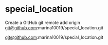 # special_location
Create a GitHub
git remote add origin git@github.com:marina10019/special_location.git


git@github.com:marina10019/special_location.git




